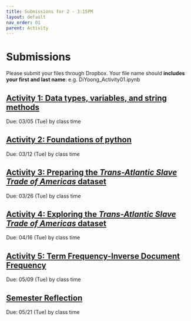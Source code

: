 ```yaml
---
title: Submissions for 2 - 3:15PM
layout: default
nav_order: 01
parent: Activity
---
```


# Submissions
Please submit your files through Dropbox. Your file name should **includes your first and last name**: e.g.  DiYoong_Activity01.ipynb

## [Activity 1: Data types, variables, and string methods](https://www.dropbox.com/request/B8K17Ccy7NFGmsGUM87J)
Due: 03/05 (Tue) by class time

## [Activity 2: Foundations of python](https://www.dropbox.com/request/aKigL0SE7WnGIFaOH2tA) 
Due: 03/12 (Tue) by class time

## [Activity 3: Preparing the _Trans-Atlantic Slave Trade of Americas_ dataset](https://www.dropbox.com/request/QbGspad7LT8pqrYv4kDc)
Due: 03/26 (Tue) by class time

## [Activity 4: Exploring the _Trans-Atlantic Slave Trade of Americas_ dataset](https://www.dropbox.com/request/Sf8TDHWQUe8lhotDZeoS)
Due: 04/16 (Tue) by class time

## [Activity 5: Term Frequency-Inverse Document Frequency](https://www.dropbox.com/request/uORuGB11JVR8peqzT9lh)
Due: 05/09 (Tue) by class time

## [Semester Reflection](https://www.dropbox.com/request/dw5gsed8XTseXn24RdAa)
Due: 05/21 (Tue) by class time